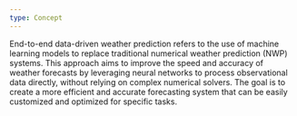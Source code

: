 ```yaml
---
type: Concept
---
```


End-to-end data-driven weather prediction refers to the use of machine learning models to replace traditional numerical weather prediction (NWP) systems. This approach aims to improve the speed and accuracy of weather forecasts by leveraging neural networks to process observational data directly, without relying on complex numerical solvers. The goal is to create a more efficient and accurate forecasting system that can be easily customized and optimized for specific tasks.